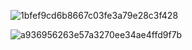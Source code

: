 ![1bfef9cd6b8667c03fe3a79e28c3f428](https://github.com/user-attachments/assets/b844cd3a-bc4a-452a-8340-82e7dc03c9d6)

![a936956263e57a3270ee34ae4ffd9f7b](https://github.com/user-attachments/assets/bdc2f494-2bd2-47ae-8282-3d39b3e1a635)
